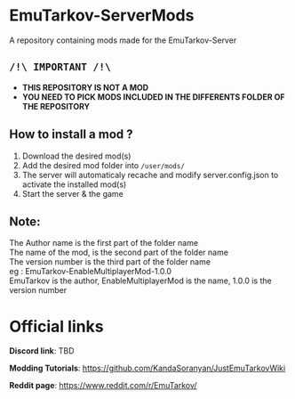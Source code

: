 # EmuTarkov-ServerMods
A repository containing mods made for the EmuTarkov-Server

## **```/!\ IMPORTANT /!\```**
- **THIS REPOSITORY IS NOT A MOD**
- **YOU NEED TO PICK MODS INCLUDED IN THE DIFFERENTS FOLDER OF THE REPOSITORY**

## How to install a mod ?

1. Download the desired mod(s)
2. Add the desired mod folder into ```/user/mods/```
3. The server will automaticaly recache and modify server.config.json to activate the installed mod(s)
4. Start the server & the game

## Note:
The Author name is the first part of the folder name<br>
The name of the mod, is the second part of the folder name<br>
The version number is the third part of the folder name<br>
eg : EmuTarkov-EnableMultiplayerMod-1.0.0<br>
EmuTarkov is the author, EnableMultiplayerMod is the name, 1.0.0 is the version number<br>

# Official links
**Discord link**: TBD

**Modding Tutorials**: https://github.com/KandaSoranyan/JustEmuTarkovWiki

**Reddit page**: https://www.reddit.com/r/EmuTarkov/

